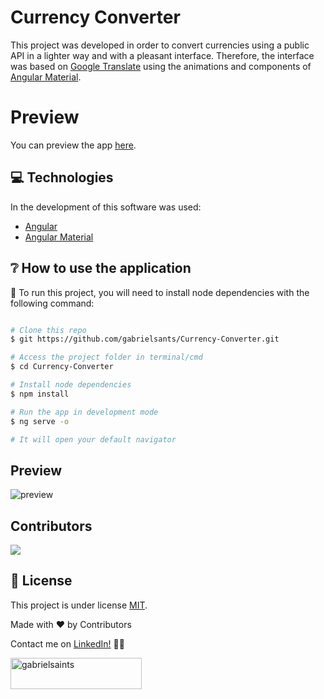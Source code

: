 # Currency Converter

This project was developed in order to convert currencies using a public API in a lighter way and with a pleasant interface. Therefore, the interface was based on [Google Translate](https://translate.google.com) using the animations and components of [Angular Material](https://material.angular.io).

# Preview

You can preview the app [here](https://currency-converter-smoky-delta.vercel.app).

## 💻 Technologies

In the development of this software was used: 

- [Angular](https://angular.io)
- [Angular Material](https://material.angular.io)

## ❔ How to use the application

🧭 To run this project, you will need to install node dependencies with the following command:

```bash

# Clone this repo
$ git https://github.com/gabrielsants/Currency-Converter.git

# Access the project folder in terminal/cmd
$ cd Currency-Converter

# Install node dependencies
$ npm install

# Run the app in development mode
$ ng serve -o

# It will open your default navigator 

```

## Preview

![preview](https://github.com/gabrielsants/Currency-Converter/blob/main/resources/currency-converter-preview.png)

## Contributors

<a href="https://github.com/gabrielsants/Currency-Converter/graphs/contributors">
  <img src="https://contrib.rocks/image?repo=gabrielsants/Currency-Converter" />
</a>

## 📝 License

This project is under license [MIT](./LICENSE).


Made with ❤️ by Contributors 

Contact me on [LinkedIn!](https://www.linkedin.com/in/dev-gabriel-santos/) 👋🏽

<p>
	<a href="https://www.buymeacoffee.com/gabrielsaints">
		<img align="left" src="https://cdn.buymeacoffee.com/buttons/v2/default-yellow.png" 
		height="50" width="210" alt="gabrielsaints"/>
	</a>
</p>
<br>
